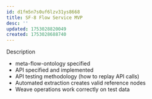 ```yaml
---
id: d1fm5n7s0uf6lzv31ys8668
title: SF-8 Flow Service MVP
desc: ''
updated: 1753028820049
created: 1753028688740
---
```


Description
- meta-flow-ontology specified
- API specified and implemented
- API testing methodology (how to replay API calls)
- Automated extraction creates valid reference nodes
- Weave operations work correctly on test data

